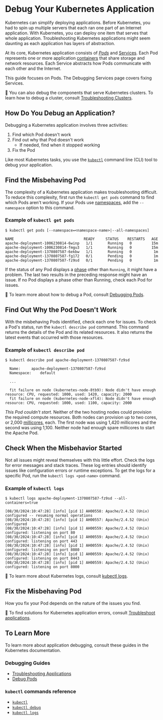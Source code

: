 # Debug Your Kubernetes Application

Kubernetes can simplify deploying applications.
Before Kubernetes, you had to spin up multiple servers that each ran
one part of an Internet application.
With Kubernetes, you can deploy one item that serves that whole application.
Troubleshooting Kubernetes applications might seem daunting as
each application has layers of abstraction.

At its core, Kubernetes application consists of _[Pods][k8s-debug-pods]_
and [Services][k8s-services].
Each Pod represents one or more application [containers][k8s-container]
that share storage and network resources.
Each Service abstracts how Pods communicate with each other
and the Internet.

This guide focuses on Pods.
The Debugging Services page covers fixing Services.

:blue_book: You can also debug the components that serve Kubernetes clusters.
To learn how to debug a cluster,
consult [Troubleshooting Clusters][k8s-tb-clusters].

## How Do You Debug an Application?

Debugging a Kubernetes application involves three activities:

1. Find which Pod doesn't work
2. Find out why that Pod doesn't work
   - If needed, find when it stopped working
3. Fix the Pod

Like most Kubernetes tasks,
you use the [`kubectl`][] command line (CLI) tool to debug your application.

## Find the Misbehaving Pod

The complexity of a Kubernetes application makes troubleshooting difficult.
To reduce this complexity,
first run the `kubectl get pods` command to find which Pods aren't working.
If your Pods use [namespaces][k8s-namespaces],
add the `--namespace` option to this command.

### Example of `kubectl get pods`

```terminal
$ kubectl get pods [--namespace=<namespace-name>|--all-namespaces]

NAME                                READY     STATUS    RESTARTS   AGE
apache-deployment-1006230814-6winp   1/1       Running   0         15m
apache-deployment-1006230814-fmgu3   1/1       Running   0         15m
apache-deployment-1370807587-6ekbw   1/1       Running   0          1m
apache-deployment-1370807587-fg172   0/1       Pending   0          1m
apache-deployment-1370807587-fz9sd   0/1       Pending   0          1m

```

If the status of any Pod displays a [phase][k8s-phase] other than `Running`,
it might have a problem.
The last two results in the preceding response might have an issue.
If no Pod displays a phase other than Running, check each Pod for issues.

:blue_book: To learn more about how to debug a Pod,
consult [Debugging Pods][k8s-debug-pods].

## Find Out Why the Pod Doesn't Work

With the misbehaving Pods identified,
check each one for issues.
To check a Pod's status, run the `kubectl describe pod` command.
This command returns the details of the Pod and its related resources.
It also returns the latest events that occurred with those resources.

### Example of `kubectl describe pod`

```terminal
$ kubectl describe pod apache-deployment-1370807587-fz9sd

  Name:     apache-deployment-1370807587-fz9sd
  Namespace:    default

  ...

  fit failure on node (kubernetes-node-8tb9): Node didn't have enough resource: CPU, requested: 1000, used: 1420, capacity: 2000
  fit failure on node (kubernetes-node-xfl4): Node didn't have enough resource: CPU, requested: 1000, used: 1100, capacity: 2000
```

_This Pod couldn't start._
Neither of the two hosting nodes could provision the required compute resources.
Both nodes can provision up to two cores, or 2,000 [millicores][millicore], each.
The first node was using 1,420 millicores and the second was using 1,100.
Neither node had enough spare millicores to start the Apache Pod.

## Check When the Misbehavior Started

Not all issues might reveal themselves with this little effort.
Check the logs for error messages and stack traces.
These log entries should identify issues like configuration errors
or runtime exceptions.
To get the logs for a specific Pod,
run the `kubectl logs <pod-name>` command.

### Example of `kubectl logs`

```terminal
$ kubectl logs apache-deployment-1370807587-fz9sd --all-containers=true

[08/30/2024:10:47:28] [info] [pid 1] AH00558: Apache/2.4.52 (Unix) configured -- resuming normal operations
[08/30/2024:10:47:28] [info] [pid 1] AH00557: Apache/2.4.52 (Unix) configured
[08/30/2024:10:47:28] [info] [pid 1] AH00559: Apache/2.4.52 (Unix) configured: listening on port 80
[08/30/2024:10:47:28] [info] [pid 1] AH00559: Apache/2.4.52 (Unix) configured: listening on port 443
[08/30/2024:10:47:28] [info] [pid 1] AH00559: Apache/2.4.52 (Unix) configured: listening on port 8080
[08/30/2024:10:47:28] [info] [pid 1] AH00559: Apache/2.4.52 (Unix) configured: listening on port 8443
[08/30/2024:10:47:28] [info] [pid 1] AH00559: Apache/2.4.52 (Unix) configured: listening on port 8000
```

:blue_book: To learn more about Kubernetes logs,
consult [kubectl logs][k8s-logs].

## Fix the Misbehaving Pod

How you fix your Pod depends on the nature of the issues you find.

:blue_book: To find solutions for Kubernetes application errors,
consult [Troubleshoot applications][k8s-tb-apps].

## To Learn More

To learn more about application debugging,
consult these guides in the Kubernetes documentation.

### Debugging Guides

* [Troubleshooting Applications][k8s-tb-apps]
* [Debug Pods][k8s-debug-pods]

### `kubectl` commands reference

* [`kubectl`][]
* [`kubectl debug`][]
* [`kubectl logs`][k8s-logs]

[`kubectl`]: https://kubernetes.io/docs/reference/kubectl/

[k8s-tb-clusters]: https://kubernetes.io/docs/tasks/debug/debug-cluster/
[k8s-tb-apps]: https://kubernetes.io/docs/tasks/debug/debug-application/

[`kubectl debug`]: https://kubernetes.io/docs/reference/kubectl/generated/kubectl_debug/

[k8s-namespaces]: https://kubernetes.io/docs/concepts/overview/working-with-objects/namespaces/

[k8s-services]: https://kubernetes.io/docs/concepts/services-networking/service/

[millicore]: https://kubernetes.io/docs/concepts/configuration/manage-resources-containers/#meaning-of-cpu

[k8s-container]: https://kubernetes.io/docs/concepts/containers/

[k8s-phase]: https://kubernetes.io/docs/concepts/workloads/pods/pod-lifecycle/#pod-phase

[k8s-logs]: https://kubernetes.io/docs/reference/kubectl/generated/kubectl_logs/

[k8s-debug-pods]: https://kubernetes.io/docs/tasks/debug/debug-application/debug-pods/#debugging-pods
